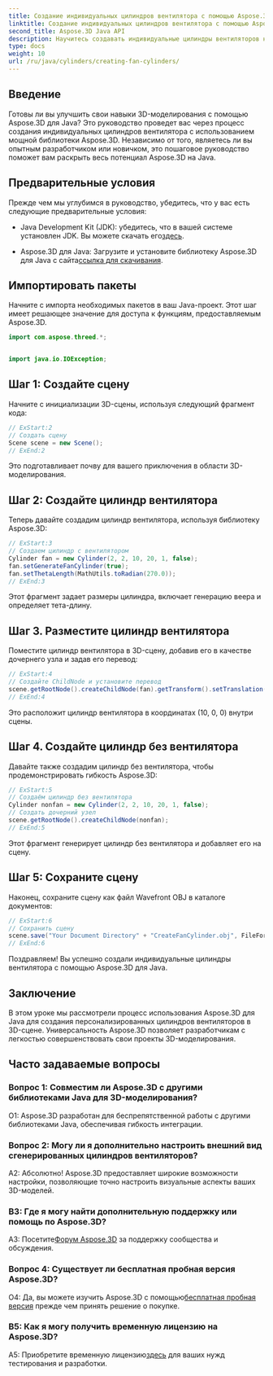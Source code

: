 ```yaml
---
title: Создание индивидуальных цилиндров вентилятора с помощью Aspose.3D для Java
linktitle: Создание индивидуальных цилиндров вентилятора с помощью Aspose.3D для Java
second_title: Aspose.3D Java API
description: Научитесь создавать индивидуальные цилиндры вентиляторов на Java с помощью Aspose.3D. Улучшите свою игру по 3D-моделированию без особых усилий.
type: docs
weight: 10
url: /ru/java/cylinders/creating-fan-cylinders/
---
```

## Введение

Готовы ли вы улучшить свои навыки 3D-моделирования с помощью Aspose.3D для Java? Это руководство проведет вас через процесс создания индивидуальных цилиндров вентилятора с использованием мощной библиотеки Aspose.3D. Независимо от того, являетесь ли вы опытным разработчиком или новичком, это пошаговое руководство поможет вам раскрыть весь потенциал Aspose.3D на Java.

## Предварительные условия

Прежде чем мы углубимся в руководство, убедитесь, что у вас есть следующие предварительные условия:

-  Java Development Kit (JDK): убедитесь, что в вашей системе установлен JDK. Вы можете скачать его[здесь](https://www.oracle.com/java/technologies/javase-downloads.html).

-  Aspose.3D для Java: Загрузите и установите библиотеку Aspose.3D для Java с сайта[ссылка для скачивания](https://releases.aspose.com/3d/java/).

## Импортировать пакеты

Начните с импорта необходимых пакетов в ваш Java-проект. Этот шаг имеет решающее значение для доступа к функциям, предоставляемым Aspose.3D.

```java
import com.aspose.threed.*;


import java.io.IOException;
```

## Шаг 1: Создайте сцену

Начните с инициализации 3D-сцены, используя следующий фрагмент кода:

```java
// ExStart:2
// Создать сцену
Scene scene = new Scene();
// ExEnd:2
```

Это подготавливает почву для вашего приключения в области 3D-моделирования.

## Шаг 2: Создайте цилиндр вентилятора

Теперь давайте создадим цилиндр вентилятора, используя библиотеку Aspose.3D:

```java
// ExStart:3
// Создаем цилиндр с вентилятором
Cylinder fan = new Cylinder(2, 2, 10, 20, 1, false);
fan.setGenerateFanCylinder(true);
fan.setThetaLength(MathUtils.toRadian(270.0));
// ExEnd:3
```

Этот фрагмент задает размеры цилиндра, включает генерацию веера и определяет тета-длину.

## Шаг 3. Разместите цилиндр вентилятора

Поместите цилиндр вентилятора в 3D-сцену, добавив его в качестве дочернего узла и задав его перевод:

```java
// ExStart:4
// Создайте ChildNode и установите перевод
scene.getRootNode().createChildNode(fan).getTransform().setTranslation(10, 0, 0);
// ExEnd:4
```

Это расположит цилиндр вентилятора в координатах (10, 0, 0) внутри сцены.

## Шаг 4. Создайте цилиндр без вентилятора

Давайте также создадим цилиндр без вентилятора, чтобы продемонстрировать гибкость Aspose.3D:

```java
// ExStart:5
// Создаём цилиндр без вентилятора
Cylinder nonfan = new Cylinder(2, 2, 10, 20, 1, false);
// Создать дочерний узел
scene.getRootNode().createChildNode(nonfan);
// ExEnd:5
```

Этот фрагмент генерирует цилиндр без вентилятора и добавляет его на сцену.

## Шаг 5: Сохраните сцену

Наконец, сохраните сцену как файл Wavefront OBJ в каталоге документов:

```java
// ExStart:6
// Сохранить сцену
scene.save("Your Document Directory" + "CreateFanCylinder.obj", FileFormat.WAVEFRONTOBJ);
// ExEnd:6
```

Поздравляем! Вы успешно создали индивидуальные цилиндры вентилятора с помощью Aspose.3D для Java.

## Заключение

В этом уроке мы рассмотрели процесс использования Aspose.3D для Java для создания персонализированных цилиндров вентиляторов в 3D-сцене. Универсальность Aspose.3D позволяет разработчикам с легкостью совершенствовать свои проекты 3D-моделирования.

## Часто задаваемые вопросы

### Вопрос 1: Совместим ли Aspose.3D с другими библиотеками Java для 3D-моделирования?

О1: Aspose.3D разработан для беспрепятственной работы с другими библиотеками Java, обеспечивая гибкость интеграции.

### Вопрос 2: Могу ли я дополнительно настроить внешний вид сгенерированных цилиндров вентиляторов?

А2: Абсолютно! Aspose.3D предоставляет широкие возможности настройки, позволяющие точно настроить визуальные аспекты ваших 3D-моделей.

### В3: Где я могу найти дополнительную поддержку или помощь по Aspose.3D?

 A3: Посетите[Форум Aspose.3D](https://forum.aspose.com/c/3d/18) за поддержку сообщества и обсуждения.

### Вопрос 4: Существует ли бесплатная пробная версия Aspose.3D?

 О4: Да, вы можете изучить Aspose.3D с помощью[бесплатная пробная версия](https://releases.aspose.com/) прежде чем принять решение о покупке.

### В5: Как я могу получить временную лицензию на Aspose.3D?

 A5: Приобретите временную лицензию[здесь](https://purchase.aspose.com/temporary-license/) для ваших нужд тестирования и разработки.